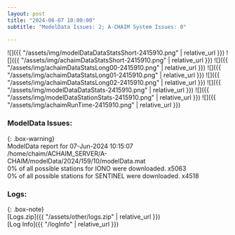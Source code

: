 ```yaml
---
layout: post
title: "2024-06-07 10:00:00"
subtitle: "ModelData Issues: 2; A-CHAIM System Issues: 0"

---
```


![]({{ "/assets/img/modelDataDataStatsShort-2415910.png" | relative_url }})
![]({{ "/assets/img/achaimDataStatsShort-2415910.png" | relative_url }})
![]({{ "/assets/img/achaimDataStatsLong00-2415910.png" | relative_url }})
![]({{ "/assets/img/achaimDataStatsLong01-2415910.png" | relative_url }})
![]({{ "/assets/img/achaimDataStatsLong02-2415910.png" | relative_url }})
![]({{ "/assets/img/modelDataDataStats-2415910.png" | relative_url }})
![]({{ "/assets/img/modelDataStationStats-2415910.png" | relative_url }})
![]({{ "/assets/img/achaimRunTime-2415910.png" | relative_url }})


### ModelData Issues:  
  
{: .box-warning}  
 ModelData report for 07-Jun-2024 10:15:07   
 /home/chaim/ACHAIM_SERVER/A-CHAIM/modelData/2024/159/10/modelData.mat   
 0% of all possible stations for IONO were downloaded. x5063   
 0% of all possible stations for SENTINEL were downloaded. x4518   
  


### Logs:  
  
{: .box-note}  
[Logs.zip]({{ "/assets/other/logs.zip" | relative_url }})  
[Log Info]({{ "/logInfo" | relative_url }})  
